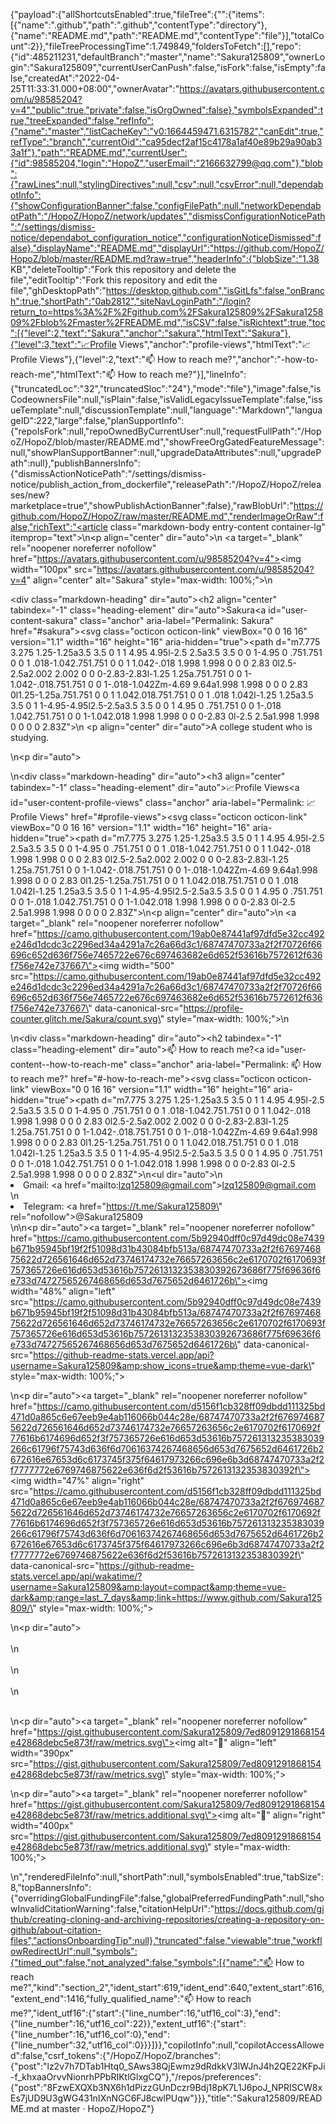 {"payload":{"allShortcutsEnabled":true,"fileTree":{"":{"items":[{"name":".github","path":".github","contentType":"directory"},{"name":"README.md","path":"README.md","contentType":"file"}],"totalCount":2}},"fileTreeProcessingTime":1.749849,"foldersToFetch":[],"repo":{"id":485211231,"defaultBranch":"master","name":"Sakura125809","ownerLogin":"Sakura125809","currentUserCanPush":false,"isFork":false,"isEmpty":false,"createdAt":"2022-04-25T11:33:31.000+08:00","ownerAvatar":"https://avatars.githubusercontent.com/u/98585204?v=4","public":true,"private":false,"isOrgOwned":false},"symbolsExpanded":true,"treeExpanded":false,"refInfo":{"name":"master","listCacheKey":"v0:1664459471.6315782","canEdit":true,"refType":"branch","currentOid":"ca95decf2af15c4178a1af40e89b29a90ab33a1f"},"path":"README.md","currentUser":{"id":98585204,"login":"HopoZ","userEmail":"2166632799@qq.com"},"blob":{"rawLines":null,"stylingDirectives":null,"csv":null,"csvError":null,"dependabotInfo":{"showConfigurationBanner":false,"configFilePath":null,"networkDependabotPath":"/HopoZ/HopoZ/network/updates","dismissConfigurationNoticePath":"/settings/dismiss-notice/dependabot_configuration_notice","configurationNoticeDismissed":false},"displayName":"README.md","displayUrl":"https://github.com/HopoZ/HopoZ/blob/master/README.md?raw=true","headerInfo":{"blobSize":"1.38 KB","deleteTooltip":"Fork this repository and delete the file","editTooltip":"Fork this repository and edit the file","ghDesktopPath":"https://desktop.github.com","isGitLfs":false,"onBranch":true,"shortPath":"0ab2812","siteNavLoginPath":"/login?return_to=https%3A%2F%2Fgithub.com%2FSakura125809%2FSakura125809%2Fblob%2Fmaster%2FREADME.md","isCSV":false,"isRichtext":true,"toc":[{"level":2,"text":"Sakura","anchor":"sakura","htmlText":"Sakura"},{"level":3,"text":"📈Profile Views","anchor":"profile-views","htmlText":"📈Profile Views"},{"level":2,"text":"📫 How to reach me?","anchor":"-how-to-reach-me","htmlText":"📫 How to reach me?"}],"lineInfo":{"truncatedLoc":"32","truncatedSloc":"24"},"mode":"file"},"image":false,"isCodeownersFile":null,"isPlain":false,"isValidLegacyIssueTemplate":false,"issueTemplate":null,"discussionTemplate":null,"language":"Markdown","languageID":222,"large":false,"planSupportInfo":{"repoIsFork":null,"repoOwnedByCurrentUser":null,"requestFullPath":"/HopoZ/HopoZ/blob/master/README.md","showFreeOrgGatedFeatureMessage":null,"showPlanSupportBanner":null,"upgradeDataAttributes":null,"upgradePath":null},"publishBannersInfo":{"dismissActionNoticePath":"/settings/dismiss-notice/publish_action_from_dockerfile","releasePath":"/HopoZ/HopoZ/releases/new?marketplace=true","showPublishActionBanner":false},"rawBlobUrl":"https://github.com/HopoZ/HopoZ/raw/master/README.md","renderImageOrRaw":false,"richText":"<article class=\"markdown-body entry-content container-lg\" itemprop=\"text\">\n<p align=\"center\" dir=\"auto\">\n <a target=\"_blank\" rel=\"noopener noreferrer nofollow\" href=\"https://avatars.githubusercontent.com/u/98585204?v=4"><img width=\"100px\" src=\"https://avatars.githubusercontent.com/u/98585204?v=4" align=\"center\" alt=\"Sakura\" style=\"max-width: 100%;\"></a>\n </p><div class=\"markdown-heading\" dir=\"auto\"><h2 align=\"center\" tabindex=\"-1\" class=\"heading-element\" dir=\"auto\">Sakura</h2><a id=\"user-content-sakura\" class=\"anchor\" aria-label=\"Permalink: Sakura\" href=\"#sakura\"><svg class=\"octicon octicon-link\" viewBox=\"0 0 16 16\" version=\"1.1\" width=\"16\" height=\"16\" aria-hidden=\"true\"><path d=\"m7.775 3.275 1.25-1.25a3.5 3.5 0 1 1 4.95 4.95l-2.5 2.5a3.5 3.5 0 0 1-4.95 0 .751.751 0 0 1 .018-1.042.751.751 0 0 1 1.042-.018 1.998 1.998 0 0 0 2.83 0l2.5-2.5a2.002 2.002 0 0 0-2.83-2.83l-1.25 1.25a.751.751 0 0 1-1.042-.018.751.751 0 0 1-.018-1.042Zm-4.69 9.64a1.998 1.998 0 0 0 2.83 0l1.25-1.25a.751.751 0 0 1 1.042.018.751.751 0 0 1 .018 1.042l-1.25 1.25a3.5 3.5 0 1 1-4.95-4.95l2.5-2.5a3.5 3.5 0 0 1 4.95 0 .751.751 0 0 1-.018 1.042.751.751 0 0 1-1.042.018 1.998 1.998 0 0 0-2.83 0l-2.5 2.5a1.998 1.998 0 0 0 0 2.83Z\"></path></svg></a></div>\n <p align=\"center\" dir=\"auto\">A college student who is studying. </p>\n<p dir=\"auto\"></p>\n<div class=\"markdown-heading\" dir=\"auto\"><h3 align=\"center\" tabindex=\"-1\" class=\"heading-element\" dir=\"auto\">📈Profile Views</h3><a id=\"user-content-profile-views\" class=\"anchor\" aria-label=\"Permalink: 📈Profile Views\" href=\"#profile-views\"><svg class=\"octicon octicon-link\" viewBox=\"0 0 16 16\" version=\"1.1\" width=\"16\" height=\"16\" aria-hidden=\"true\"><path d=\"m7.775 3.275 1.25-1.25a3.5 3.5 0 1 1 4.95 4.95l-2.5 2.5a3.5 3.5 0 0 1-4.95 0 .751.751 0 0 1 .018-1.042.751.751 0 0 1 1.042-.018 1.998 1.998 0 0 0 2.83 0l2.5-2.5a2.002 2.002 0 0 0-2.83-2.83l-1.25 1.25a.751.751 0 0 1-1.042-.018.751.751 0 0 1-.018-1.042Zm-4.69 9.64a1.998 1.998 0 0 0 2.83 0l1.25-1.25a.751.751 0 0 1 1.042.018.751.751 0 0 1 .018 1.042l-1.25 1.25a3.5 3.5 0 1 1-4.95-4.95l2.5-2.5a3.5 3.5 0 0 1 4.95 0 .751.751 0 0 1-.018 1.042.751.751 0 0 1-1.042.018 1.998 1.998 0 0 0-2.83 0l-2.5 2.5a1.998 1.998 0 0 0 0 2.83Z\"></path></svg></a></div>\n<p align=\"center\" dir=\"auto\">\n  <a target=\"_blank\" rel=\"noopener noreferrer nofollow\" href=\"https://camo.githubusercontent.com/19ab0e87441af97dfd5e32cc492e246d1dcdc3c2296ed34a4291a7c26a66d3c1/68747470733a2f2f70726f66696c652d636f756e7465722e676c697463682e6d652f53616b7572612f636f756e742e737667\"><img width=\"500\" src=\"https://camo.githubusercontent.com/19ab0e87441af97dfd5e32cc492e246d1dcdc3c2296ed34a4291a7c26a66d3c1/68747470733a2f2f70726f66696c652d636f756e7465722e676c697463682e6d652f53616b7572612f636f756e742e737667\" data-canonical-src=\"https://profile-counter.glitch.me/Sakura/count.svg\" style=\"max-width: 100%;\"></a>\n</p>\n<div class=\"markdown-heading\" dir=\"auto\"><h2 tabindex=\"-1\" class=\"heading-element\" dir=\"auto\">📫 How to reach me?</h2><a id=\"user-content--how-to-reach-me\" class=\"anchor\" aria-label=\"Permalink: 📫 How to reach me?\" href=\"#-how-to-reach-me\"><svg class=\"octicon octicon-link\" viewBox=\"0 0 16 16\" version=\"1.1\" width=\"16\" height=\"16\" aria-hidden=\"true\"><path d=\"m7.775 3.275 1.25-1.25a3.5 3.5 0 1 1 4.95 4.95l-2.5 2.5a3.5 3.5 0 0 1-4.95 0 .751.751 0 0 1 .018-1.042.751.751 0 0 1 1.042-.018 1.998 1.998 0 0 0 2.83 0l2.5-2.5a2.002 2.002 0 0 0-2.83-2.83l-1.25 1.25a.751.751 0 0 1-1.042-.018.751.751 0 0 1-.018-1.042Zm-4.69 9.64a1.998 1.998 0 0 0 2.83 0l1.25-1.25a.751.751 0 0 1 1.042.018.751.751 0 0 1 .018 1.042l-1.25 1.25a3.5 3.5 0 1 1-4.95-4.95l2.5-2.5a3.5 3.5 0 0 1 4.95 0 .751.751 0 0 1-.018 1.042.751.751 0 0 1-1.042.018 1.998 1.998 0 0 0-2.83 0l-2.5 2.5a1.998 1.998 0 0 0 0 2.83Z\"></path></svg></a></div>\n<ul dir=\"auto\">\n<li>Gmail: <a href=\"mailto:lzq125809@gmail.com\">lzq125809@gmail.com</a></li>\n<li>Telegram: <a href=\"https://t.me/Sakura125809\" rel=\"nofollow\">@Sakura125809</a></li>\n</ul>\n<p dir=\"auto\"><a target=\"_blank\" rel=\"noopener noreferrer nofollow\" href=\"https://camo.githubusercontent.com/5b92940dff0c97d49dc08e7439b671b95945bf19f2f51098d31b43084bfb513a/68747470733a2f2f6769746875622d726561646d652d73746174732e76657263656c2e6170702f6170693f757365726e616d653d53616b7572613132353830392673686f775f69636f6e733d74727565267468656d653d7675652d6461726b\"><img width=\"48%\" align=\"left\" src=\"https://camo.githubusercontent.com/5b92940dff0c97d49dc08e7439b671b95945bf19f2f51098d31b43084bfb513a/68747470733a2f2f6769746875622d726561646d652d73746174732e76657263656c2e6170702f6170693f757365726e616d653d53616b7572613132353830392673686f775f69636f6e733d74727565267468656d653d7675652d6461726b\" data-canonical-src=\"https://github-readme-stats.vercel.app/api?username=Sakura125809&amp;show_icons=true&amp;theme=vue-dark\" style=\"max-width: 100%;\"></a></p>\n<p dir=\"auto\"><a target=\"_blank\" rel=\"noopener noreferrer nofollow\" href=\"https://camo.githubusercontent.com/d5156f1cb328ff09dbdd111325bd471d0a865c6e67eeb9e4ab116066b044c28e/68747470733a2f2f6769746875622d726561646d652d73746174732e76657263656c2e6170702f6170692f77616b6174696d652f3f757365726e616d653d53616b757261313235383039266c61796f75743d636f6d70616374267468656d653d7675652d6461726b2672616e67653d6c6173745f375f64617973266c696e6b3d68747470733a2f2f7777772e6769746875622e636f6d2f53616b7572613132353830392f\"><img width=\"47%\" align=\"right\" src=\"https://camo.githubusercontent.com/d5156f1cb328ff09dbdd111325bd471d0a865c6e67eeb9e4ab116066b044c28e/68747470733a2f2f6769746875622d726561646d652d73746174732e76657263656c2e6170702f6170692f77616b6174696d652f3f757365726e616d653d53616b757261313235383039266c61796f75743d636f6d70616374267468656d653d7675652d6461726b2672616e67653d6c6173745f375f64617973266c696e6b3d68747470733a2f2f7777772e6769746875622e636f6d2f53616b7572613132353830392f\" data-canonical-src=\"https://github-readme-stats.vercel.app/api/wakatime/?username=Sakura125809&amp;layout=compact&amp;theme=vue-dark&amp;range=last_7_days&amp;link=https://www.github.com/Sakura125809/\" style=\"max-width: 100%;\"></a></p>\n<p dir=\"auto\"><br><br>\n<br><br>\n<br><br>\n<br><br></p>\n<p dir=\"auto\"><a target=\"_blank\" rel=\"noopener noreferrer nofollow\" href=\"https://gist.githubusercontent.com/Sakura125809/7ed8091291868154e42868debc5e873f/raw/metrics.svg\"><img alt=\"🦑\" align=\"left\" width=\"390px\" src=\"https://gist.githubusercontent.com/Sakura125809/7ed8091291868154e42868debc5e873f/raw/metrics.svg\" style=\"max-width: 100%;\"></a></p>\n<p dir=\"auto\"><a target=\"_blank\" rel=\"noopener noreferrer nofollow\" href=\"https://gist.githubusercontent.com/Sakura125809/7ed8091291868154e42868debc5e873f/raw/metrics.additional.svg\"><img alt=\"🦑\" align=\"right\" width=\"400px\" src=\"https://gist.githubusercontent.com/Sakura125809/7ed8091291868154e42868debc5e873f/raw/metrics.additional.svg\" style=\"max-width: 100%;\"></a></p>\n</article>","renderedFileInfo":null,"shortPath":null,"symbolsEnabled":true,"tabSize":8,"topBannersInfo":{"overridingGlobalFundingFile":false,"globalPreferredFundingPath":null,"showInvalidCitationWarning":false,"citationHelpUrl":"https://docs.github.com/github/creating-cloning-and-archiving-repositories/creating-a-repository-on-github/about-citation-files","actionsOnboardingTip":null},"truncated":false,"viewable":true,"workflowRedirectUrl":null,"symbols":{"timed_out":false,"not_analyzed":false,"symbols":[{"name":"📫 How to reach me?","kind":"section_2","ident_start":619,"ident_end":640,"extent_start":616,"extent_end":1416,"fully_qualified_name":"📫 How to reach me?","ident_utf16":{"start":{"line_number":16,"utf16_col":3},"end":{"line_number":16,"utf16_col":22}},"extent_utf16":{"start":{"line_number":16,"utf16_col":0},"end":{"line_number":32,"utf16_col":0}}}]}},"copilotInfo":null,"copilotAccessAllowed":false,"csrf_tokens":{"/HopoZ/HopoZ/branches":{"post":"lz2v7h7DTab1Htq0_SAws38QjEwmz9dRdkkV3lWJnJ4h2QE22KFpJi-f_khxaaOrvvNionrhPPbRIKtlGlxgCQ"},"/repos/preferences":{"post":"8FzwEXQXb3NX6h1dPizzGUnDczr9Bdj18pK7L1J6poJ_NPRISCW8xEs7jUD9U3gWG431nIXnNGC6FJ8cwlPUqw"}}},"title":"Sakura125809/README.md at master · HopoZ/HopoZ"}
